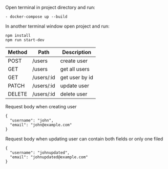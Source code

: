 
Open terminal in project directory and run:

```
- docker-compose up --build

```

In another terminal window open project and run:

```
npm install
npm run start-dev

```

Method | Path | Description
-------|------|------------ 
POST       |/users                           | create user                    
GET        |/users                           | get all users                     
GET        |/users/:id                       | get user by id                   
PATCH      |/users/:id                       | update user                    
DELETE     |/users/:id                       | delete user  


Request body when creating user
```
{
  "username": "john",
  "email": "john@example.com"
}
```

Request body when updating user can contain both fields or only one filed
```
{
  "username": "johnupdated",
  "email": "johnupdated@example.com"
}
```
